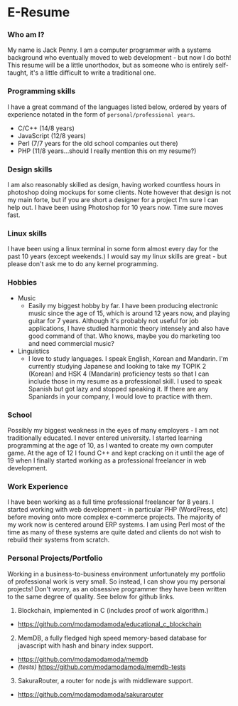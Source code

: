 # E-Resume

### Who am I?
My name is Jack Penny. I am a computer programmer with a systems background who eventually moved to web development - but now I do both! This resume will be a little unorthodox, but as someone who is entirely self-taught, it's a little difficult to write a traditional one.

### Programming skills
I have a great command of the languages listed below, ordered by years of experience notated in the form of `personal/professional years`.
 - C/C++ (14/8 years)
 - JavaScript (12/8 years)
 - Perl (7/7 years for the old school companies out there)
 - PHP (11/8 years...should I really mention this on my resume?)

### Design skills
I am also reasonably skilled as design, having worked countless hours in photoshop doing mockups for some clients. Note however that design is not my main forte, but if you are short a designer for a project I'm sure I can help out. I have been using Photoshop for 10 years now. Time sure moves fast.

### Linux skills
I have been using a linux terminal in some form almost every day for the past 10 years (except weekends.) I would say my linux skills are great - but please don't ask me to do any kernel programming.

### Hobbies
 - Music
   * Easily my biggest hobby by far. I have been producing electronic music since the age of 15, which is around 12 years now, and playing guitar for 7 years. Although it's probably not useful for job applications, I have studied harmonic theory intensely and also have good command of that. Who knows, maybe you do marketing too and need commercial music?
 - Linguistics
   * I love to study languages. I speak English, Korean and Mandarin. I'm currently studying Japanese and looking to take my TOPIK 2 (Korean) and HSK 4 (Mandarin) proficiency tests so that I can include those in my resume as a professional skill. I used to speak Spanish but got lazy and stopped speaking it. If there are any Spaniards in your company, I would love to practice with them.

### School
Possibly my biggest weakness in the eyes of many employers - I am not traditionally educated. I never entered university. I started learning programming at the age of 10, as I wanted to create my own computer game. At the age of 12 I found C++ and kept cracking on it until the age of 19 when I finally started working as a professional freelancer in web development.

### Work Experience
I have been working as a full time professional freelancer for 8 years. I started working with web development - in particular PHP (WordPress, etc) before moving onto more complex e-commerce projects. The majority of my work now is centered around ERP systems. I am using Perl most of the time as many of these systems are quite dated and clients do not wish to rebuild their systems from scratch.

### Personal Projects/Portfolio
Working in a business-to-business environment unfortunately my portfolio of professional work is very small. So instead, I can show you my personal projects! Don't worry, as an obsessive programmer they have been written to the same degree of quality. See below for github links.

1. Blockchain, implemented in C (includes proof of work algorithm.)
  * https://github.com/modamodamoda/educational_c_blockchain
2. MemDB, a fully fledged high speed memory-based database for javascript with hash and binary index support.
  * https://github.com/modamodamoda/memdb
  * *(tests)* https://github.com/modamodamoda/memdb-tests
3. SakuraRouter, a router for node.js with middleware support.
  * https://github.com/modamodamoda/sakurarouter

